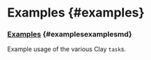 # Examples {#examples}

### [Examples](examples.md) {#examplesexamplesmd}

Example usage of the various Clay `task`s.
